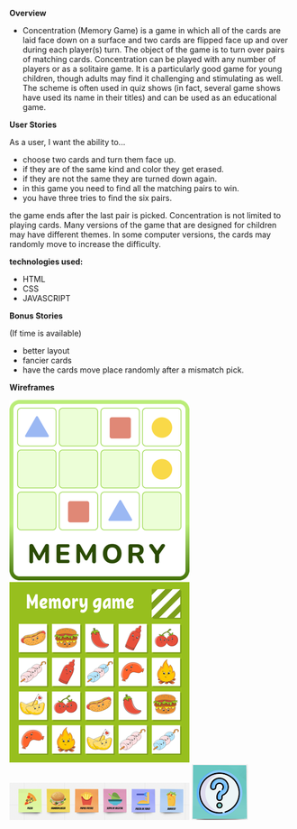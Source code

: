 **Overview**

* Concentration (Memory Game) is a game in which all of the cards are laid face down on a surface and two cards are flipped face up and over during each player(s) turn. The object of the game is to turn over pairs of matching cards.
Concentration can be played with any number of players or as a solitaire game. It is a particularly good game for young children, though adults may find it challenging and stimulating as well. The scheme is often used in quiz shows (in fact, several game shows have used its name in their titles) and can be used as an educational game.

**User Stories**

As a user, I want the ability to...

* choose two cards and turn them face up.
* if they are of the same kind and color they get erased.
* if they are not the same they are turned down again.
* in this game you need to find all the matching pairs to win.
* you have three tries to find the six pairs.

the game ends after the last pair is picked.
Concentration is not limited to playing cards. Many versions of the game that are designed for children may have different themes. In some computer versions, the cards may randomly move to increase the difficulty.

**technologies used:**

* HTML
* CSS
* JAVASCRIPT


**Bonus Stories**

(If time is available)
* better layout
* fancier cards
* have the cards move place randomly after a mismatch pick.




**Wireframes**


![layout wireframe](images/logoActivity.png)
![layout wireframe](images/memory-game-for-kids-free-vector.png)
![layout wireframe](images/FoodIcons.png)
![layout wireframe](images/BackCard.png)
